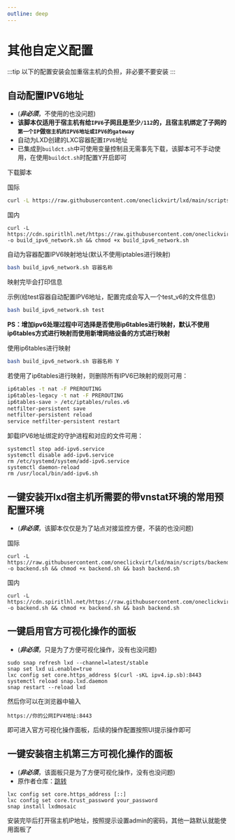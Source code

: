 ```yaml
---
outline: deep
---
```


# 其他自定义配置

:::tip
以下的配置安装会加重宿主机的负担，非必要不要安装
:::

## 自动配置IPV6地址

- (***非必须***，不使用的也没问题)
- **该脚本仅适用于宿主机有给```IPV6```子网且是至少```/112```的，且宿主机绑定了子网的```第一个IP```做```宿主机的IPV6地址或IPV6的gateway```**
- 自动为LXD创建的LXC容器配置```IPV6```地址
- 已集成到```buildct.sh```中可使用变量控制且无需事先下载，该脚本可不手动使用，在使用```buildct.sh```时配置Y开启即可

下载脚本

国际

```bash
curl -L https://raw.githubusercontent.com/oneclickvirt/lxd/main/scripts/build_ipv6_network.sh -o build_ipv6_network.sh && chmod +x build_ipv6_network.sh
```

国内

```shell
curl -L https://cdn.spiritlhl.net/https://raw.githubusercontent.com/oneclickvirt/lxd/main/scripts/build_ipv6_network.sh -o build_ipv6_network.sh && chmod +x build_ipv6_network.sh
```

自动为容器配置IPV6映射地址(默认不使用iptables进行映射)

```bash
bash build_ipv6_network.sh 容器名称
```

映射完毕会打印信息

示例(给test容器自动配置IPV6地址，配置完成会写入一个test_v6的文件信息)

```bash
bash build_ipv6_network.sh test
```

**PS：增加ipv6处理过程中可选择是否使用ip6tables进行映射，默认不使用ip6tables方式进行映射而使用新增网络设备的方式进行映射**

使用ip6tables进行映射

```bash
bash build_ipv6_network.sh 容器名称 Y
```

若使用了ip6tables进行映射，则删除所有IPV6已映射的规则可用：

```bash
ip6tables -t nat -F PREROUTING
ip6tables-legacy -t nat -F PREROUTING
ip6tables-save > /etc/iptables/rules.v6
netfilter-persistent save
netfilter-persistent reload
service netfilter-persistent restart
```

卸载IPV6地址绑定的守护进程和对应的文件可用：

```shell
systemctl stop add-ipv6.service
systemctl disable add-ipv6.service
rm /etc/systemd/system/add-ipv6.service
systemctl daemon-reload
rm /usr/local/bin/add-ipv6.sh
```

## 一键安装开lxd宿主机所需要的带vnstat环境的常用预配置环境

- (***非必须***，该脚本仅仅是为了站点对接监控方便，不装的也没问题)

国际

```shell
curl -L https://raw.githubusercontent.com/oneclickvirt/lxd/main/scripts/backend.sh -o backend.sh && chmod +x backend.sh && bash backend.sh
```

国内

```shell
curl -L https://cdn.spiritlhl.net/https://raw.githubusercontent.com/oneclickvirt/lxd/main/scripts/backend.sh -o backend.sh && chmod +x backend.sh && bash backend.sh
```

## 一键启用官方可视化操作的面板

- (***非必须***，只是为了方便可视化操作，没有也没问题)

```shell
sudo snap refresh lxd --channel=latest/stable
snap set lxd ui.enable=true
lxc config set core.https_address $(curl -sKL ipv4.ip.sb):8443
systemctl reload snap.lxd.daemon
snap restart --reload lxd
```

然后你可以在浏览器中输入

```https://你的公网IPV4地址:8443```

即可进入官方可视化操作面板，后续的操作配置按照UI提示操作即可

## 一键安装宿主机第三方可视化操作的面板

- (***非必须***，该面板只是为了方便可视化操作，没有也没问题)
- 原作者仓库：[跳转](https://github.com/turtle0x1/LxdMosaic)

```shell
lxc config set core.https_address [::]
lxc config set core.trust_password your_password
snap install lxdmosaic
```

安装完毕后打开宿主机IP地址，按照提示设置admin的密码，其他一路默认就能使用面板了
